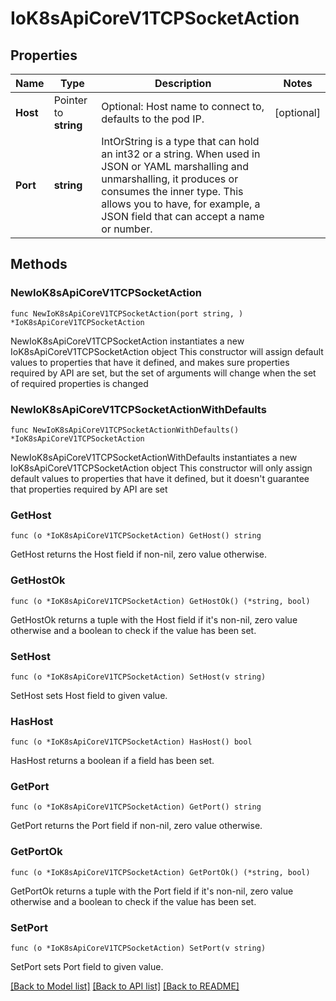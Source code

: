 # IoK8sApiCoreV1TCPSocketAction

## Properties

Name | Type | Description | Notes
------------ | ------------- | ------------- | -------------
**Host** | Pointer to **string** | Optional: Host name to connect to, defaults to the pod IP. | [optional] 
**Port** | **string** | IntOrString is a type that can hold an int32 or a string.  When used in JSON or YAML marshalling and unmarshalling, it produces or consumes the inner type.  This allows you to have, for example, a JSON field that can accept a name or number. | 

## Methods

### NewIoK8sApiCoreV1TCPSocketAction

`func NewIoK8sApiCoreV1TCPSocketAction(port string, ) *IoK8sApiCoreV1TCPSocketAction`

NewIoK8sApiCoreV1TCPSocketAction instantiates a new IoK8sApiCoreV1TCPSocketAction object
This constructor will assign default values to properties that have it defined,
and makes sure properties required by API are set, but the set of arguments
will change when the set of required properties is changed

### NewIoK8sApiCoreV1TCPSocketActionWithDefaults

`func NewIoK8sApiCoreV1TCPSocketActionWithDefaults() *IoK8sApiCoreV1TCPSocketAction`

NewIoK8sApiCoreV1TCPSocketActionWithDefaults instantiates a new IoK8sApiCoreV1TCPSocketAction object
This constructor will only assign default values to properties that have it defined,
but it doesn't guarantee that properties required by API are set

### GetHost

`func (o *IoK8sApiCoreV1TCPSocketAction) GetHost() string`

GetHost returns the Host field if non-nil, zero value otherwise.

### GetHostOk

`func (o *IoK8sApiCoreV1TCPSocketAction) GetHostOk() (*string, bool)`

GetHostOk returns a tuple with the Host field if it's non-nil, zero value otherwise
and a boolean to check if the value has been set.

### SetHost

`func (o *IoK8sApiCoreV1TCPSocketAction) SetHost(v string)`

SetHost sets Host field to given value.

### HasHost

`func (o *IoK8sApiCoreV1TCPSocketAction) HasHost() bool`

HasHost returns a boolean if a field has been set.

### GetPort

`func (o *IoK8sApiCoreV1TCPSocketAction) GetPort() string`

GetPort returns the Port field if non-nil, zero value otherwise.

### GetPortOk

`func (o *IoK8sApiCoreV1TCPSocketAction) GetPortOk() (*string, bool)`

GetPortOk returns a tuple with the Port field if it's non-nil, zero value otherwise
and a boolean to check if the value has been set.

### SetPort

`func (o *IoK8sApiCoreV1TCPSocketAction) SetPort(v string)`

SetPort sets Port field to given value.



[[Back to Model list]](../README.md#documentation-for-models) [[Back to API list]](../README.md#documentation-for-api-endpoints) [[Back to README]](../README.md)


